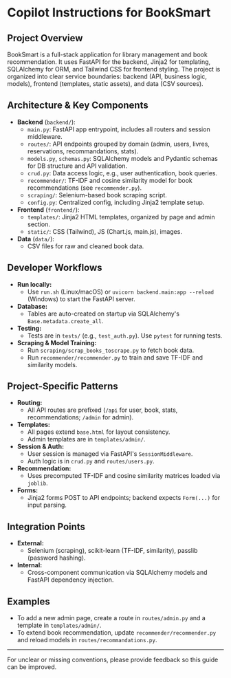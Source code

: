 # Copilot Instructions for BookSmart

## Project Overview
BookSmart is a full-stack application for library management and book recommendation. It uses FastAPI for the backend, Jinja2 for templating, SQLAlchemy for ORM, and Tailwind CSS for frontend styling. The project is organized into clear service boundaries: backend (API, business logic, models), frontend (templates, static assets), and data (CSV sources).

## Architecture & Key Components
- **Backend** (`backend/`):
  - `main.py`: FastAPI app entrypoint, includes all routers and session middleware.
  - `routes/`: API endpoints grouped by domain (admin, users, livres, reservations, recommandations, stats).
  - `models.py`, `schemas.py`: SQLAlchemy models and Pydantic schemas for DB structure and API validation.
  - `crud.py`: Data access logic, e.g., user authentication, book queries.
  - `recommender/`: TF-IDF and cosine similarity model for book recommendations (see `recommender.py`).
  - `scraping/`: Selenium-based book scraping script.
  - `config.py`: Centralized config, including Jinja2 template setup.
- **Frontend** (`frontend/`):
  - `templates/`: Jinja2 HTML templates, organized by page and admin section.
  - `static/`: CSS (Tailwind), JS (Chart.js, main.js), images.
- **Data** (`data/`):
  - CSV files for raw and cleaned book data.

## Developer Workflows
- **Run locally:**
  - Use `run.sh` (Linux/macOS) or `uvicorn backend.main:app --reload` (Windows) to start the FastAPI server.
- **Database:**
  - Tables are auto-created on startup via SQLAlchemy's `Base.metadata.create_all`.
- **Testing:**
  - Tests are in `tests/` (e.g., `test_auth.py`). Use `pytest` for running tests.
- **Scraping & Model Training:**
  - Run `scraping/scrap_books_toscrape.py` to fetch book data.
  - Run `recommender/recommender.py` to train and save TF-IDF and similarity models.

## Project-Specific Patterns
- **Routing:**
  - All API routes are prefixed (`/api` for user, book, stats, recommendations; `/admin` for admin).
- **Templates:**
  - All pages extend `base.html` for layout consistency.
  - Admin templates are in `templates/admin/`.
- **Session & Auth:**
  - User session is managed via FastAPI's `SessionMiddleware`.
  - Auth logic is in `crud.py` and `routes/users.py`.
- **Recommendation:**
  - Uses precomputed TF-IDF and cosine similarity matrices loaded via `joblib`.
- **Forms:**
  - Jinja2 forms POST to API endpoints; backend expects `Form(...)` for input parsing.

## Integration Points
- **External:**
  - Selenium (scraping), scikit-learn (TF-IDF, similarity), passlib (password hashing).
- **Internal:**
  - Cross-component communication via SQLAlchemy models and FastAPI dependency injection.

## Examples
- To add a new admin page, create a route in `routes/admin.py` and a template in `templates/admin/`.
- To extend book recommendation, update `recommender/recommender.py` and reload models in `routes/recommandations.py`.

---
For unclear or missing conventions, please provide feedback so this guide can be improved.
